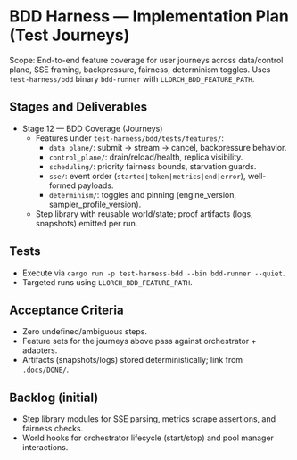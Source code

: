 # BDD Harness — Implementation Plan (Test Journeys)

Scope: End-to-end feature coverage for user journeys across data/control plane, SSE framing, backpressure, fairness, determinism toggles. Uses `test-harness/bdd` binary `bdd-runner` with `LLORCH_BDD_FEATURE_PATH`.

## Stages and Deliverables

- Stage 12 — BDD Coverage (Journeys)
  - Features under `test-harness/bdd/tests/features/`:
    - `data_plane/`: submit → stream → cancel, backpressure behavior.
    - `control_plane/`: drain/reload/health, replica visibility.
    - `scheduling/`: priority fairness bounds, starvation guards.
    - `sse/`: event order (`started|token|metrics|end|error`), well-formed payloads.
    - `determinism/`: toggles and pinning (engine_version, sampler_profile_version).
  - Step library with reusable world/state; proof artifacts (logs, snapshots) emitted per run.

## Tests

- Execute via `cargo run -p test-harness-bdd --bin bdd-runner --quiet`.
- Targeted runs using `LLORCH_BDD_FEATURE_PATH`.

## Acceptance Criteria

- Zero undefined/ambiguous steps.
- Feature sets for the journeys above pass against orchestrator + adapters.
- Artifacts (snapshots/logs) stored deterministically; link from `.docs/DONE/`.

## Backlog (initial)

- Step library modules for SSE parsing, metrics scrape assertions, and fairness checks.
- World hooks for orchestrator lifecycle (start/stop) and pool manager interactions.
